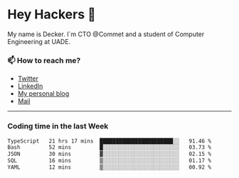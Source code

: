 # Hey Hackers 👋

My name is Decker. I`m CTO @Commet and a student of Computer Engineering at UADE.

### 📫 How to reach me?
- [Twitter](https://x.com/0xDecker) 
- [LinkedIn](https://www.linkedin.com/in/decker-urbano/) 
- [My personal blog](http://decker.sh) 
- [Mail](mailto:me@decker.sh)

---

### Coding time in the last Week

<!--START_SECTION:waka-->

```txt
TypeScript   21 hrs 17 mins  ███████████████████████░░   91.46 %
Bash         52 mins         █░░░░░░░░░░░░░░░░░░░░░░░░   03.73 %
JSON         30 mins         ▓░░░░░░░░░░░░░░░░░░░░░░░░   02.15 %
SQL          16 mins         ▒░░░░░░░░░░░░░░░░░░░░░░░░   01.17 %
YAML         12 mins         ▒░░░░░░░░░░░░░░░░░░░░░░░░   00.92 %
```

<!--END_SECTION:waka-->
